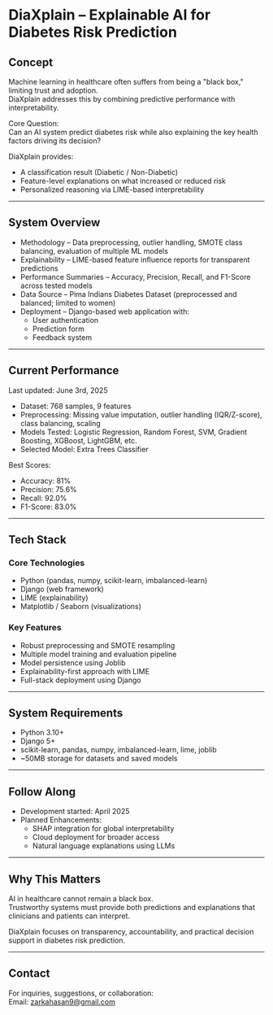 # DiaXplain – Explainable AI for Diabetes Risk Prediction
  
## Concept
Machine learning in healthcare often suffers from being a "black box," limiting trust and adoption.  
DiaXplain addresses this by combining predictive performance with interpretability.

Core Question:  
Can an AI system predict diabetes risk while also explaining the key health factors driving its decision?

DiaXplain provides:
- A classification result (Diabetic / Non-Diabetic)  
- Feature-level explanations on what increased or reduced risk  
- Personalized reasoning via LIME-based interpretability  

---

## System Overview
- Methodology – Data preprocessing, outlier handling, SMOTE class balancing, evaluation of multiple ML models  
- Explainability – LIME-based feature influence reports for transparent predictions  
- Performance Summaries – Accuracy, Precision, Recall, and F1-Score across tested models  
- Data Source – Pima Indians Diabetes Dataset (preprocessed and balanced; limited to women)  
- Deployment – Django-based web application with:
  - User authentication  
  - Prediction form  
  - Feedback system  

---

## Current Performance
Last updated: June 3rd, 2025

- Dataset: 768 samples, 9 features  
- Preprocessing: Missing value imputation, outlier handling (IQR/Z-score), class balancing, scaling  
- Models Tested: Logistic Regression, Random Forest, SVM, Gradient Boosting, XGBoost, LightGBM, etc.  
- Selected Model: Extra Trees Classifier  

Best Scores:
- Accuracy: 81%  
- Precision: 75.6%  
- Recall: 92.0%  
- F1-Score: 83.0%  

---

## Tech Stack
### Core Technologies
- Python (pandas, numpy, scikit-learn, imbalanced-learn)  
- Django (web framework)  
- LIME (explainability)  
- Matplotlib / Seaborn (visualizations)  

### Key Features
- Robust preprocessing and SMOTE resampling  
- Multiple model training and evaluation pipeline  
- Model persistence using Joblib  
- Explainability-first approach with LIME  
- Full-stack deployment using Django  

---

## System Requirements
- Python 3.10+  
- Django 5+  
- scikit-learn, pandas, numpy, imbalanced-learn, lime, joblib  
- ~50MB storage for datasets and saved models  

---

## Follow Along
- Development started: April 2025  
- Planned Enhancements:
  - SHAP integration for global interpretability  
  - Cloud deployment for broader access  
  - Natural language explanations using LLMs  

---

## Why This Matters
AI in healthcare cannot remain a black box.  
Trustworthy systems must provide both predictions and explanations that clinicians and patients can interpret.  

DiaXplain focuses on transparency, accountability, and practical decision support in diabetes risk prediction.

---

## Contact
For inquiries, suggestions, or collaboration:  
Email: zarkahasan9@gmail.com

